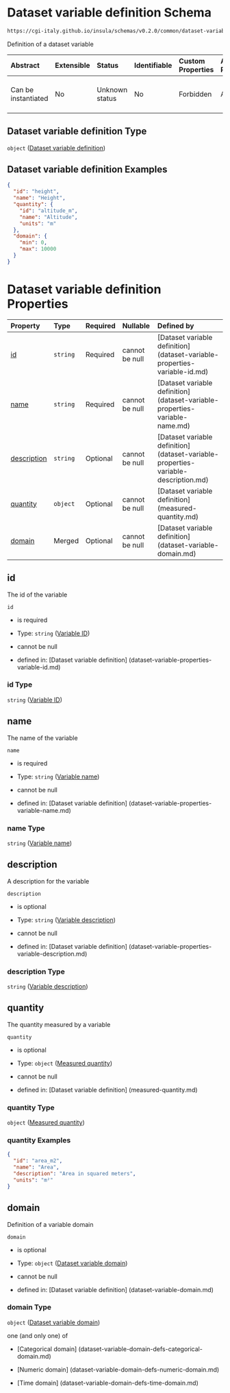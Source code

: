 # Dataset variable definition Schema

```txt
https://cgi-italy.github.io/insula/schemas/v0.2.0/common/dataset-variable.schema.json
```

Definition of a dataset variable

| Abstract            | Extensible | Status         | Identifiable | Custom Properties | Additional Properties | Access Restrictions | Defined In                                                                                         |
| :------------------ | :--------- | :------------- | :----------- | :---------------- | :-------------------- | :------------------ | :------------------------------------------------------------------------------------------------- |
| Can be instantiated | No         | Unknown status | No           | Forbidden         | Allowed               | none                | [dataset-variable.schema.json] (schemas/common/dataset-variable.schema.json) |

## Dataset variable definition Type

`object` ([Dataset variable definition](dataset-variable.md))

## Dataset variable definition Examples

```json
{
  "id": "height",
  "name": "Height",
  "quantity": {
    "id": "altitude_m",
    "name": "Altitude",
    "units": "m"
  },
  "domain": {
    "min": 0,
    "max": 10000
  }
}
```

# Dataset variable definition Properties

| Property                    | Type     | Required | Nullable       | Defined by                                                                                                                                                                                         |
| :-------------------------- | :------- | :------- | :------------- | :------------------------------------------------------------------------------------------------------------------------------------------------------------------------------------------------- |
| [id](#id)                   | `string` | Required | cannot be null | [Dataset variable definition] (dataset-variable-properties-variable-id.md)                   |
| [name](#name)               | `string` | Required | cannot be null | [Dataset variable definition] (dataset-variable-properties-variable-name.md)               |
| [description](#description) | `string` | Optional | cannot be null | [Dataset variable definition] (dataset-variable-properties-variable-description.md) |
| [quantity](#quantity)       | `object` | Optional | cannot be null | [Dataset variable definition] (measured-quantity.md)                                  |
| [domain](#domain)           | Merged   | Optional | cannot be null | [Dataset variable definition] (dataset-variable-domain.md)                        |

## id

The id of the variable

`id`

* is required

* Type: `string` ([Variable ID](dataset-variable-properties-variable-id.md))

* cannot be null

* defined in: [Dataset variable definition] (dataset-variable-properties-variable-id.md)

### id Type

`string` ([Variable ID](dataset-variable-properties-variable-id.md))

## name

The name of the variable

`name`

* is required

* Type: `string` ([Variable name](dataset-variable-properties-variable-name.md))

* cannot be null

* defined in: [Dataset variable definition] (dataset-variable-properties-variable-name.md)

### name Type

`string` ([Variable name](dataset-variable-properties-variable-name.md))

## description

A description for the variable

`description`

* is optional

* Type: `string` ([Variable description](dataset-variable-properties-variable-description.md))

* cannot be null

* defined in: [Dataset variable definition] (dataset-variable-properties-variable-description.md)

### description Type

`string` ([Variable description](dataset-variable-properties-variable-description.md))

## quantity

The quantity measured by a variable

`quantity`

* is optional

* Type: `object` ([Measured quantity](measured-quantity.md))

* cannot be null

* defined in: [Dataset variable definition] (measured-quantity.md)

### quantity Type

`object` ([Measured quantity](measured-quantity.md))

### quantity Examples

```json
{
  "id": "area_m2",
  "name": "Area",
  "description": "Area in squared meters",
  "units": "m²"
}
```

## domain

Definition of a variable domain

`domain`

* is optional

* Type: `object` ([Dataset variable domain](dataset-variable-domain.md))

* cannot be null

* defined in: [Dataset variable definition] (dataset-variable-domain.md)

### domain Type

`object` ([Dataset variable domain](dataset-variable-domain.md))

one (and only one) of

* [Categorical domain] (dataset-variable-domain-defs-categorical-domain.md)

* [Numeric domain] (dataset-variable-domain-defs-numeric-domain.md)

* [Time domain] (dataset-variable-domain-defs-time-domain.md)

